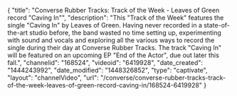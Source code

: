 {
    "title": "Converse Rubber Tracks: Track of the Week - Leaves of Green record \"Caving In\"",
    "description": "This \"Track of the Week\" features the single \"Caving In\" by Leaves of Green. Having never recorded in a state-of-the-art studio before, the band wasted no time setting up, experimenting with sound and vocals and exploring all the various ways to record the single during their day at Converse Rubber Tracks. The track \"Caving In\" will be featured on an upcoming EP \"End of the Actor\", due out later this fall.",
    "channelid": "168524",
    "videoid": "6419928",
    "date_created": "1444243992",
    "date_modified": "1448326852",
    "type": "captivate",
    "layout": "channelVideo",
    "url": "\/converse\/converse-rubber-tracks-track-of-the-week-leaves-of-green-record-caving-in\/168524-6419928"
}